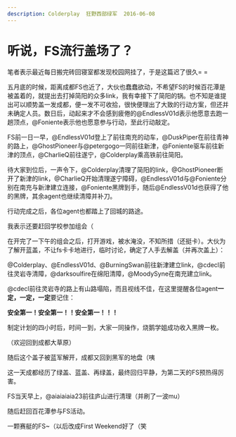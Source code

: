 ```yaml
---
description: Colderplay  狂野西部绿军  2016-06-08
---
```


# 听说，FS流行盖场了？

笔者表示最近每日搬完砖回寝室都发现校园网挂了，于是这篇迟了很久= =  


五月底的时候，距离成都FS也近了，大伙也蠢蠢欲动，不希望FS的时候百花潭是被盖着的，就提出去打掉简阳的众多link，我有幸接下了简阳的锅。也不知是谁提出可以顺势盖一发成都，便一发不可收拾，很快便理出了大致的行动方案，但还并未确定人员。数日后，动起来才不会感到疲倦的@EndlessV01d表示他愿意去跑一趟顶点，@Foniente表示他也愿意参与行动，至此行动敲定。  


FS前一日一早，@EndlessV01d登上了前往南充的动车，@DuskPiper在前往青神的路上，@GhostPioneer与@petergogo一同前往新津，@Foniente驱车前往新津的顶点，@CharlieQ前往遂宁，@Colderplay乘高铁前往简阳。

待大家到位后，一声令下，@Colderplay清理了简阳的link，@GhostPioneer断开了新津的link，@CharlieQ开始清理遂宁障碍，@EndlessV01d与@Foniente分别在南充与新津建立连接，@Foniente黑牌到手，随后@EndlessV01d也获得了他的黑牌，其余agent也继续清障并补刀。

行动完成之后，各位agent也都踏上了回城的路途。

我表示还要赶回学校参加组会（

在开完了一下午的组会之后，打开游戏，被水淹没，不知所措（还挺卡）。大伙为了解开蓝盖，不让fs卡卡地进行，临时讨论，确定了人手去解盖（并再次盖上）：  


@Colderplay、@EndlessV01d、@BurningSwan前往新津建立link，@cdecl前往灵岩寺清障，@darksoulfire在绵阳清障，@MoodySyne在南充建立link。

@cdecl前往灵岩寺的路上有山路塌陷，而且视线不佳，在这里提醒各位agent**一定，一定，一定**要记住：

**安全第一！安全第一！！安全第一！！！**

制定计划的四小时后，时间一到，大家一同操作，烧鹅学姐成功收入黑牌一枚。

（欢迎回到成都大草原）

随后这个盖子被蓝军解开，成都又回到黑军的地盘（咦

这一天成都经历了绿盖、蓝盖、再绿盖，最终回归平静，为第二天的FS预热得厉害。

FS当天早上，@aiaiaiaia23前往庐山进行清理（并刷了一波mu）  


随后赶回百花潭参与FS活动。

一颗赛艇的FS~（以后改成First Weekend好了（笑

